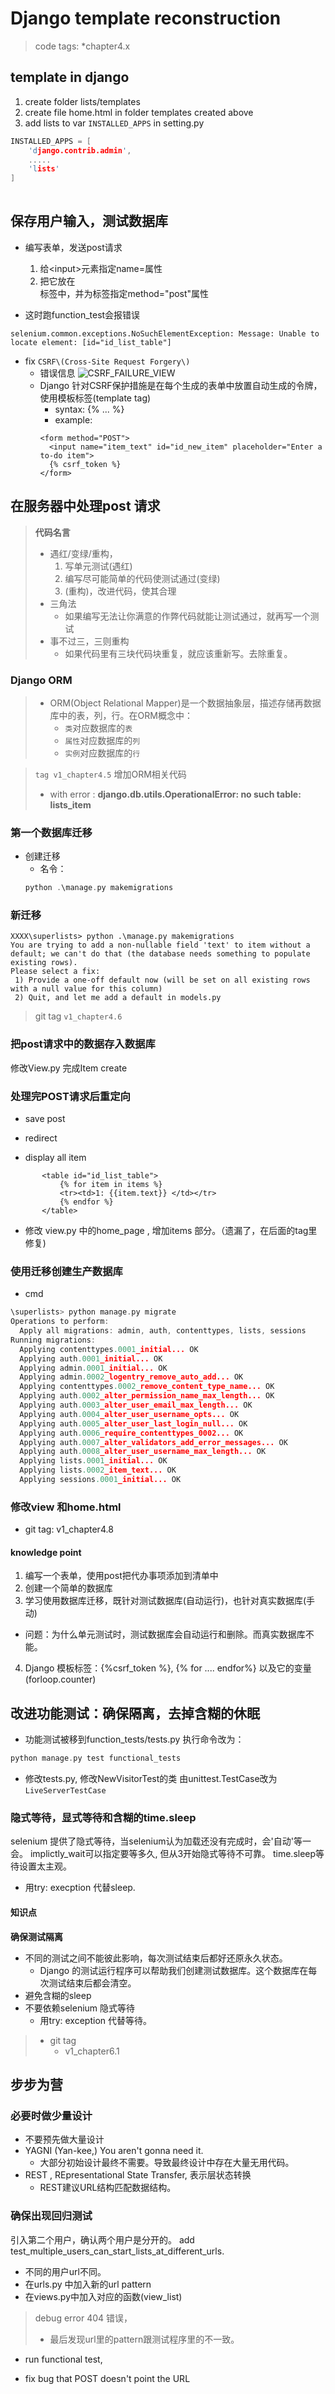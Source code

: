 # Django template reconstruction

> code tags: \*chapter4.x

## template in django
1. create folder lists/templates
2. create file home.html in folder templates created above
3. add lists to var `INSTALLED_APPS` in setting.py
```C
INSTALLED_APPS = [
    'django.contrib.admin',
    .....
    'lists'
]
 
```

## 保存用户输入，测试数据库
* 编写表单，发送post请求
  1. 给\<input\>元素指定name=属性
  2. 把它放在<form>标签中，并为标签指定method="post"属性

* 这时跑function_test会报错误
```
selenium.common.exceptions.NoSuchElementException: Message: Unable to locate element: [id="id_list_table"]
```
* fix `CSRF\(Cross-Site Request Forgery\)`
   + 错误信息
   ![CSRF_FAILURE_VIEW](./doc/csrf_fail.png)
   + Django 针对CSRF保护措施是在每个生成的表单中放置自动生成的令牌，使用模板标签(template tag)
     + syntax: {% ... %}
     + example:
     ```
     <form method="POST">
       <input name="item_text" id="id_new_item" placeholder="Enter a to-do item">
       {% csrf_token %}
     </form>
     ```
 ## 在服务器中处理post 请求
> **代码名言**
> * 遇红/变绿/重构，
>   1. 写单元测试(遇红)
>   2. 编写尽可能简单的代码使测试通过(变绿)
>   3. (重构)，改进代码，使其合理
> * 三角法
>   + 如果编写无法让你满意的作弊代码就能让测试通过，就再写一个测试
> * 事不过三，三则重构
>   + 如果代码里有三块代码块重复，就应该重新写。去除重复。
### Django ORM
> * ORM(Object Relational Mapper)是一个数据抽象层，描述存储再数据库中的表，列，行。在ORM概念中：
>    + `类`对应数据库的`表`
>    + `属性`对应数据库的`列`
>    + `实例`对应数据库的`行`

> `tag v1_chapter4.5` 增加ORM相关代码
>  * with error : **django.db.utils.OperationalError: no such table: lists_item**

### 第一个数据库迁移
* 创建迁移
  + 名令：
  ```C
  python .\manage.py makemigrations
  ```
### 新迁移
```
XXXX\superlists> python .\manage.py makemigrations
You are trying to add a non-nullable field 'text' to item without a default; we can't do that (the database needs something to populate existing rows).
Please select a fix:
 1) Provide a one-off default now (will be set on all existing rows with a null value for this column)
 2) Quit, and let me add a default in models.py
```
> git tag `v1_chapter4.6`

### 把post请求中的数据存入数据库
修改View.py 完成Item create

### 处理完POST请求后重定向
 * save post
 * redirect

 * display all item
 ```
        <table id="id_list_table">
            {% for item in items %}
            <tr><td>1: {{item.text}} </td></tr>
            {% endfor %}
        </table>
 ```
 * 修改 view.py 中的home_page , 增加items 部分。（遗漏了，在后面的tag里修复)
### 使用迁移创建生产数据库
* cmd
```C
\superlists> python manage.py migrate
Operations to perform:
  Apply all migrations: admin, auth, contenttypes, lists, sessions
Running migrations:
  Applying contenttypes.0001_initial... OK
  Applying auth.0001_initial... OK
  Applying admin.0001_initial... OK
  Applying admin.0002_logentry_remove_auto_add... OK
  Applying contenttypes.0002_remove_content_type_name... OK
  Applying auth.0002_alter_permission_name_max_length... OK
  Applying auth.0003_alter_user_email_max_length... OK
  Applying auth.0004_alter_user_username_opts... OK
  Applying auth.0005_alter_user_last_login_null... OK
  Applying auth.0006_require_contenttypes_0002... OK
  Applying auth.0007_alter_validators_add_error_messages... OK
  Applying auth.0008_alter_user_username_max_length... OK
  Applying lists.0001_initial... OK
  Applying lists.0002_item_text... OK
  Applying sessions.0001_initial... OK
```
### 修改view 和home.html 
* git tag: v1_chapter4.8
#### knowledge point
1. 编写一个表单，使用post把代办事项添加到清单中
2. 创建一个简单的数据库
3. 学习使用数据库迁移，既针对测试数据库(自动运行)，也针对真实数据库(手动)
  * 问题：为什么单元测试时，测试数据库会自动运行和删除。而真实数据库不能。
4. Django 模板标签：{%csrf_token %}, {% for .... endfor%} 以及它的变量   (forloop.counter)

## 改进功能测试：确保隔离，去掉含糊的休眠
 * 功能测试被移到function_tests/tests.py
 执行命令改为：
 ```C
 python manage.py test functional_tests
 ```
* 修改tests.py, 修改NewVisitorTest的类 由unittest.TestCase改为`LiveServerTestCase`
### 隐式等待，显式等待和含糊的time.sleep
 selenium 提供了隐式等待，当selenium认为加载还没有完成时，会'自动'等一会。 implictly_wait可以指定要等多久, 但从3开始隐式等待不可靠。
 time.sleep等待设置太主观。
 * 用try: execption 代替sleep.

#### 知识点
  **确保测试隔离**
  * 不同的测试之间不能彼此影响，每次测试结束后都好还原永久状态。
    + Django 的测试运行程序可以帮助我们创建测试数据库。这个数据库在每次测试结束后都会清空。
  * 避免含糊的sleep
  * 不要依赖selenium 隐式等待
    + 用try: exception 代替等待。
> * git tag
>   * v1_chapter6.1

## 步步为营
### 必要时做少量设计
+ 不要预先做大量设计
+ YAGNI (Yan-kee,) You aren't gonna need it.
  - 大部分初始设计最终不需要。导致最终设计中存在大量无用代码。
+ REST , REpresentational State Transfer, 表示层状态转换
  - REST建议URL结构匹配数据结构。
### 确保出现回归测试
 引入第二个用户，确认两个用户是分开的。
 add test_multiple_users_can_start_lists_at_different_urls.  
 * 不同的用户url不同。
 * 在urls.py 中加入新的url pattern
 * 在views.py中加入对应的函数(view_list)
 > debug error 404 错误，
 >  * 最后发现url里的pattern跟测试程序里的不一致。

 * run functional test,
  + fix bug that POST doesn't point the URL
